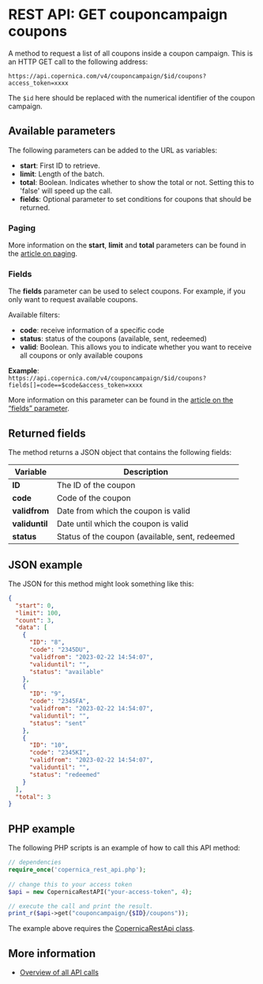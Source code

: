 # REST API: GET couponcampaign coupons

A method to request a list of all coupons inside a coupon campaign. 
This is an HTTP GET call to the following address:

`https://api.copernica.com/v4/couponcampaign/$id/coupons?access_token=xxxx`

The `$id` here should be replaced with the numerical identifier of the coupon campaign.

## Available parameters

The following parameters can be added to the URL as variables:

* **start**: First ID to retrieve.
* **limit**: Length of the batch.
* **total**: Boolean. Indicates whether to show the total or not. Setting this to 'false' 
will speed up the call.
* **fields**: Optional parameter to set conditions for coupons that should be returned.

### Paging

More information on the **start**, **limit** and **total** parameters can be found in 
the [article on paging](rest-paging).

### Fields

The **fields** parameter can be used to select coupons. For example, 
if you only want to request available coupons. 

Available filters:
* **code**: receive information of a specific code
* **status**: status of the coupons (available, sent, redeemed)
* **valid**: Boolean. This allows you to indicate whether you want to receive all coupons or only available coupons

**Example**:  
`https://api.copernica.com/v4/couponcampaign/$id/coupons?fields[]=code==$code&access_token=xxxx`

More information on this parameter can be found in the [article on the “fields” parameter](rest-fields-parameter).

## Returned fields

The method returns a JSON object that contains the following fields:

| Variable          | Description                                                                               |
|-------------------|-------------------------------------------------------------------------------------------|
| **ID**            | The ID of the coupon                                                                      |
| **code**          | Code of the coupon                                                                        |
| **validfrom**     | Date from which the coupon is valid                                                       |
| **validuntil**    | Date until which the coupon is valid                                                      |
| **status**        | Status of the coupon (available, sent, redeemed                                           |

## JSON example

The JSON for this method might look something like this:

```json
{
  "start": 0,
  "limit": 100,
  "count": 3,
  "data": [
    {
      "ID": "8",
      "code": "2345DU",
      "validfrom": "2023-02-22 14:54:07",
      "validuntil": "",
      "status": "available"
    },
    {
      "ID": "9",
      "code": "2345FA",
      "validfrom": "2023-02-22 14:54:07",
      "validuntil": "",
      "status": "sent"
    },
    {
      "ID": "10",
      "code": "2345KI",
      "validfrom": "2023-02-22 14:54:07",
      "validuntil": "",
      "status": "redeemed"
    }
  ],
  "total": 3
}
```

## PHP example

The following PHP scripts is an example of how to call this API method:

```php
// dependencies
require_once('copernica_rest_api.php');
    
// change this to your access token
$api = new CopernicaRestAPI("your-access-token", 4);

// execute the call and print the result.
print_r($api->get("couponcampaign/{$ID}/coupons"));
```

The example above requires the [CopernicaRestApi class](rest-php).

## More information
* [Overview of all API calls](rest-api)

